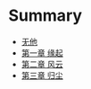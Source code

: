 # Summary

* [无他](README.md)
* [第一章 缘起](chapter01.md)
* [第二章 风云](chapter02.md)
* [第三章 归尘](chapter03.md)

